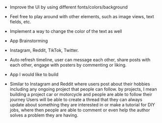 - Improve the UI by using different fonts/colors/background
- Feel free to play around with other elements, such as image views, text fields, etc.
- Implement a way to change the color of the text as well

- App Brainstorming

- Instagram, Reddit, TikTok, Twitter.
- Auto refresh timeline,
  user can message each other,
  share posts with each other,
  engage with posters by commenting or liking.


- App I would like to build
- Similar to Instagram and Reddit where users post about their hobbies including any ongoing project that people can follow.
by projects, I mean building a project car or motorcycle and people are able to follow their journey
Users will be able to create a thread that they can always update about something they are interested in or make a tutorial for DIY jobs, where then people are able to comment or even help
the author solves a problem they are having.
